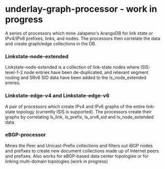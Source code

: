 # underlay-graph-processor - work in progress

A series of processors which mine Jalapeno's ArangoDB for link state or IPv4/IPv6 prefixes, links, and nodes. The processors then correlate the data and create graph/edge collections in the DB.

### Linkstate-node-extended

Linkstate-node-extended is a collection of link-state nodes where ISIS-level-1-2 node entries have been de-duplicated, and relevant segment routing and SRv6 SID data have been added to the ls_node_extended entries.

### Linkstate-edge-v4 and Linkstate-edge-v6

A pair of processors which create IPv4 and IPv6 graphs of the entire link-state topology (currently ISIS is supported). The processors create their graphs by correlating ls_link, ls_prefix, ls_srv6_sid and ls_node_extended data.

### eBGP-processor

Mines the Peer and Unicast-Prefix collections and filters out iBGP nodes and prefixes to create new document collections made up of Internet peers and prefixes. Also works for eBGP-based data center topologies or for linking multi-domain topologies (work in progress)

